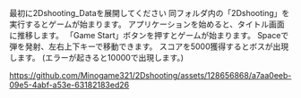 最初に2Dshooting_Dataを展開してください
同フォルダ内の「2Dshooting」を実行するとゲームが始まります。
アプリケーションを始めると、タイトル画面に推移します。
「Game Start」ボタンを押すとゲームが始まります。
Spaceで弾を発射、左右上下キーで移動できます。
スコアを5000獲得するとボスが出現します。
(エラーが起きると10000で出現します。)



https://github.com/Minogame321/2Dshooting/assets/128656868/a7aa0eeb-09e5-4abf-a53e-63182183ed26



